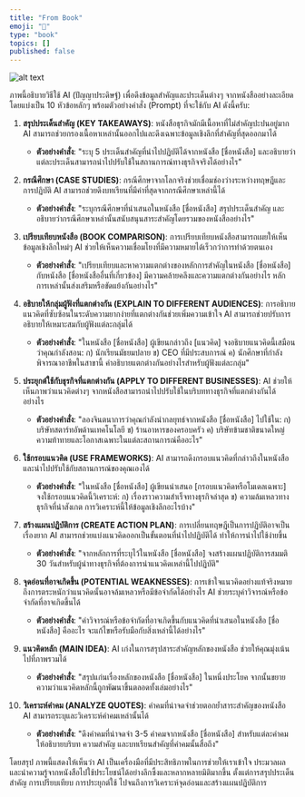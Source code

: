 ```yaml
---
title: "From Book"
emoji: "🤖"
type: "book" 
topics: []
published: false
---
```


![alt text](/images/from-book.png)

ภาพนี้อธิบายวิธีใช้ AI (ปัญญาประดิษฐ์) เพื่อดึงข้อมูลสำคัญและประเด็นต่างๆ จากหนังสืออย่างละเอียด โดยแบ่งเป็น 10 หัวข้อหลักๆ พร้อมตัวอย่างคำสั่ง (Prompt) ที่จะใช้กับ AI ดังนี้ครับ:

1.  **สรุปประเด็นสำคัญ (KEY TAKEAWAYS)**: หนังสือธุรกิจมักมีเนื้อหาที่ไม่สำคัญปะปนอยู่มาก AI สามารถช่วยกรองเนื้อหาเหล่านั้นออกไปและดึงเฉพาะข้อมูลเชิงลึกที่สำคัญที่สุดออกมาได้
    *   **ตัวอย่างคำสั่ง**: "ระบุ 5 ประเด็นสำคัญที่นำไปปฏิบัติได้จากหนังสือ [ชื่อหนังสือ] และอธิบายว่าแต่ละประเด็นสามารถนำไปปรับใช้ในสถานการณ์ทางธุรกิจจริงได้อย่างไร"

2.  **กรณีศึกษา (CASE STUDIES)**: กรณีศึกษาจากโลกจริงช่วยเชื่อมช่องว่างระหว่างทฤษฎีและการปฏิบัติ AI สามารถช่วยดึงบทเรียนที่มีค่าที่สุดจากกรณีศึกษาเหล่านี้ได้
    *   **ตัวอย่างคำสั่ง**: "ระบุกรณีศึกษาที่นำเสนอในหนังสือ [ชื่อหนังสือ] สรุปประเด็นสำคัญ และอธิบายว่ากรณีศึกษาเหล่านั้นสนับสนุนสาระสำคัญโดยรวมของหนังสืออย่างไร"

3.  **เปรียบเทียบหนังสือ (BOOK COMPARISON)**: การเปรียบเทียบหนังสือสามารถเผยให้เห็นข้อมูลเชิงลึกใหม่ๆ AI ช่วยให้เห็นความเชื่อมโยงที่มีความหมายได้เร็วกว่าการทำด้วยตนเอง
    *   **ตัวอย่างคำสั่ง**: "เปรียบเทียบและหาความแตกต่างของหลักการสำคัญในหนังสือ [ชื่อหนังสือ] กับหนังสือ [ชื่อหนังสืออื่นที่เกี่ยวข้อง] มีความคล้ายคลึงและความแตกต่างกันอย่างไร หลักการเหล่านั้นส่งเสริมหรือขัดแย้งกันอย่างไร"

4.  **อธิบายให้กลุ่มผู้ฟังที่แตกต่างกัน (EXPLAIN TO DIFFERENT AUDIENCES)**: การอธิบายแนวคิดที่ซับซ้อนในระดับความยากง่ายที่แตกต่างกันช่วยเพิ่มความเข้าใจ AI สามารถช่วยปรับการอธิบายให้เหมาะสมกับผู้ฟังแต่ละกลุ่มได้
    *   **ตัวอย่างคำสั่ง**: "ในหนังสือ [ชื่อหนังสือ] ผู้เขียนกล่าวถึง [แนวคิด] จงอธิบายแนวคิดนี้เสมือนว่าคุณกำลังสอน: ก) นักเรียนมัธยมปลาย ข) CEO ที่มีประสบการณ์ ค) นักศึกษาที่กำลังพิจารณาอาชีพในสาขานี้ คำอธิบายแตกต่างกันอย่างไรสำหรับผู้ฟังแต่ละกลุ่ม"

5.  **ประยุกต์ใช้กับธุรกิจที่แตกต่างกัน (APPLY TO DIFFERENT BUSINESSES)**: AI ช่วยให้เห็นภาพว่าแนวคิดต่างๆ จากหนังสือสามารถนำไปปรับใช้ในบริบททางธุรกิจที่แตกต่างกันได้อย่างไร
    *   **ตัวอย่างคำสั่ง**: "ลองจินตนาการว่าคุณกำลังนำกลยุทธ์จากหนังสือ [ชื่อหนังสือ] ไปใช้ใน: ก) บริษัทสตาร์ทอัพด้านเทคโนโลยี ข) ร้านอาหารของครอบครัว ค) บริษัทข้ามชาติขนาดใหญ่ ความท้าทายและโอกาสเฉพาะในแต่ละสถานการณ์คืออะไร"

6.  **ใช้กรอบแนวคิด (USE FRAMEWORKS)**: AI สามารถดึงกรอบแนวคิดที่กล่าวถึงในหนังสือและนำไปปรับใช้กับสถานการณ์ของคุณเองได้
    *   **ตัวอย่างคำสั่ง**: "ในหนังสือ [ชื่อหนังสือ] ผู้เขียนนำเสนอ [กรอบแนวคิดหรือโมเดลเฉพาะ] จงใช้กรอบแนวคิดนี้วิเคราะห์: ก) เรื่องราวความสำเร็จทางธุรกิจล่าสุด ข) ความล้มเหลวทางธุรกิจที่น่าสังเกต การวิเคราะห์นี้ให้ข้อมูลเชิงลึกอะไรบ้าง"

7.  **สร้างแผนปฏิบัติการ (CREATE ACTION PLAN)**: การเปลี่ยนทฤษฎีเป็นการปฏิบัติอาจเป็นเรื่องยาก AI สามารถช่วยแบ่งแนวคิดออกเป็นขั้นตอนที่นำไปปฏิบัติได้ ทำให้การนำไปใช้ง่ายขึ้น
    *   **ตัวอย่างคำสั่ง**: "จากหลักการที่ระบุไว้ในหนังสือ [ชื่อหนังสือ] จงสร้างแผนปฏิบัติการสมมติ 30 วันสำหรับผู้นำทางธุรกิจที่ต้องการนำแนวคิดเหล่านี้ไปปฏิบัติ"

8.  **จุดอ่อนที่อาจเกิดขึ้น (POTENTIAL WEAKNESSES)**: การเข้าใจแนวคิดอย่างแท้จริงหมายถึงการตระหนักว่าแนวคิดนั้นอาจล้มเหลวหรือมีข้อจำกัดได้อย่างไร AI ช่วยระบุคำวิจารณ์หรือข้อจำกัดที่อาจเกิดขึ้นได้
    *   **ตัวอย่างคำสั่ง**: "คำวิจารณ์หรือข้อจำกัดที่อาจเกิดขึ้นกับแนวคิดที่นำเสนอในหนังสือ [ชื่อหนังสือ] คืออะไร จะแก้ไขหรือรับมือกับสิ่งเหล่านี้ได้อย่างไร"

9.  **แนวคิดหลัก (MAIN IDEA)**: AI เก่งในการสรุปสาระสำคัญหลักของหนังสือ ช่วยให้คุณมุ่งเน้นไปที่ภาพรวมได้
    *   **ตัวอย่างคำสั่ง**: "สรุปแก่นเรื่องหลักของหนังสือ [ชื่อหนังสือ] ในหนึ่งประโยค จากนั้นขยายความว่าแนวคิดหลักนี้ถูกพัฒนาขึ้นตลอดทั้งเล่มอย่างไร"
    
10. **วิเคราะห์คำคม (ANALYZE QUOTES)**: คำคมที่น่าจดจำช่วยตอกย้ำสาระสำคัญของหนังสือ AI สามารถระบุและวิเคราะห์คำคมเหล่านั้นได้
    *   **ตัวอย่างคำสั่ง**: "ดึงคำคมที่น่าจดจำ 3-5 คำคมจากหนังสือ [ชื่อหนังสือ] สำหรับแต่ละคำคม ให้อธิบายบริบท ความสำคัญ และบทเรียนสำคัญที่คำคมนั้นสื่อถึง"

โดยสรุป ภาพนี้แสดงให้เห็นว่า AI เป็นเครื่องมือที่มีประสิทธิภาพในการช่วยให้เราเข้าใจ ประมวลผล และนำความรู้จากหนังสือไปใช้ประโยชน์ได้อย่างลึกซึ้งและหลากหลายมิติมากขึ้น ตั้งแต่การสรุปประเด็นสำคัญ การเปรียบเทียบ การประยุกต์ใช้ ไปจนถึงการวิเคราะห์จุดอ่อนและสร้างแผนปฏิบัติการ
